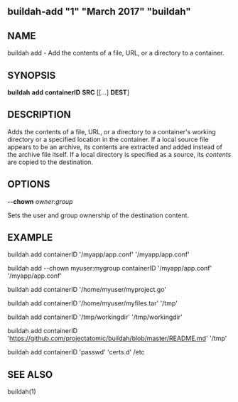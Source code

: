 ## buildah-add "1" "March 2017" "buildah"

## NAME
buildah add - Add the contents of a file, URL, or a directory to a container.

## SYNOPSIS
**buildah** **add** **containerID** **SRC** [[...] **DEST**]

## DESCRIPTION
Adds the contents of a file, URL, or a directory to a container's working
directory or a specified location in the container.  If a local source file
appears to be an archive, its contents are extracted and added instead of the
archive file itself.  If a local directory is specified as a source, its
*contents* are copied to the destination.

## OPTIONS

**--chown** *owner*:*group*

Sets the user and group ownership of the destination content.

## EXAMPLE

buildah add containerID '/myapp/app.conf' '/myapp/app.conf'

buildah add --chown myuser:mygroup containerID '/myapp/app.conf' '/myapp/app.conf'

buildah add containerID '/home/myuser/myproject.go'

buildah add containerID '/home/myuser/myfiles.tar' '/tmp'

buildah add containerID '/tmp/workingdir' '/tmp/workingdir'

buildah add containerID 'https://github.com/projectatomic/buildah/blob/master/README.md' '/tmp'

buildah add containerID 'passwd' 'certs.d' /etc

## SEE ALSO
buildah(1)
